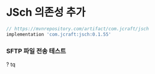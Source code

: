 # JSch 의존성 추가 
```gradle
// https://mvnrepository.com/artifact/com.jcraft/jsch
implementation 'com.jcraft:jsch:0.1.55'
``` 

### SFTP 파일 전송 테스트
? tq